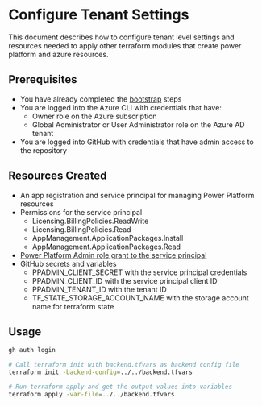 # Configure Tenant Settings

This document describes how to configure tenant level settings and resources needed to apply other terraform modules that create power platform and azure resources.

## Prerequisites

* You have already completed the [bootstrap](../bootstrap/README.md) steps
* You are logged into the Azure CLI with credentials that have:
  * Owner role on the Azure subscription
  * Global Administrator or User Administrator role on the Azure AD tenant
* You are logged into GitHub with credentials that have admin access to the repository

## Resources Created

* An app registration and service principal for managing Power Platform resources
* Permissions for the service principal
  * Licensing.BillingPolicies.ReadWrite
  * Licensing.BillingPolicies.Read
  * AppManagement.ApplicationPackages.Install
  * AppManagement.ApplicationPackages.Read
* [Power Platform Admin role grant to the service principal](https://learn.microsoft.com/en-us/power-platform/admin/powerplatform-api-create-service-principal#registering-an-admin-management-application)
* GitHub secrets and variables
  * PPADMIN_CLIENT_SECRET with the service principal credentials
  * PPADMIN_CLIENT_ID with the service principal client ID
  * PPADMIN_TENANT_ID with the tenant ID
  * TF_STATE_STORAGE_ACCOUNT_NAME with the storage account name for terraform state

## Usage

```bash
gh auth login

# Call terraform init with backend.tfvars as backend config file
terraform init -backend-config=../../backend.tfvars

# Run terraform apply and get the output values into variables
terraform apply -var-file=../../backend.tfvars
```
